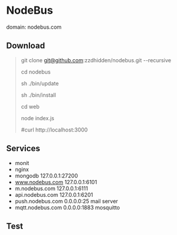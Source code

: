 NodeBus
===========================

domain: nodebus.com

Download
---------------------------
 
>	git clone git@github.com:zzdhidden/nodebus.git --recursive
>
>	cd nodebus
>
>	sh ./bin/update
>
>	sh ./bin/install
>
>	cd web
>
>	node index.js
>
>	#curl http://localhost:3000


Services
---------------------------

*	monit
*	nginx
*	mongodb			127.0.0.1:27200	
*	www.nodebus.com 	127.0.0.1:6101	
*	m.nodebus.com   	127.0.0.1:6111	
*	api.nodebus.com 	127.0.0.1:6201	
*	push.nodebus.com	0.0.0.0:25		mail server
*	mqtt.nodebus.com	0.0.0.0:1883		mosquitto	

Test
----------------------------
